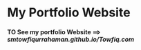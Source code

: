 # My Portfolio Website
#### TO See my  portfolio Website ==> ***smtowfiqurrahaman.github.io/Towfiq.com***
 
